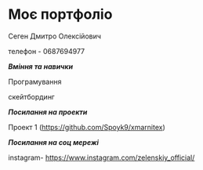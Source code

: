 # **Моє портфоліо**

Сеген Дмитро Олексійович 

телефон - 0687694977


**_Вміння та навички_**

Програмування 

скейтбординг

**_Посилання на проекти_**

Проект 1 (https://github.com/Spoyk9/xmarnitex)

**_Посилання на соц мережі_**

instagram- https://www.instagram.com/zelenskiy_official/

